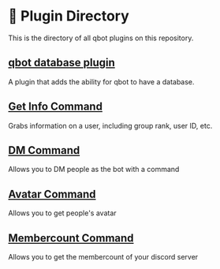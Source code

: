 # 📁 Plugin Directory   
This is the directory of all qbot plugins on this repository.

## [qbot database plugin](/qbot_database_plugin/)   
A plugin that adds the ability for qbot to have a database.

## [Get Info Command](/getinfo/)   
Grabs information on a user, including group rank, user ID, etc.

## [DM Command](/dm_plugin/)   
Allows you to DM people as the bot with a command

## [Avatar Command](/avatar_plugin/)   
Allows you to get people's avatar

## [Membercount Command](/membercount_plugin/)
Allows you to get the membercount of your discord server
